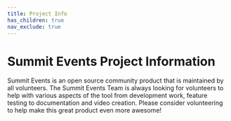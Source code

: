 ```yaml
---
title: Project Info
has_children: true
nav_exclude: true
---
```


# Summit Events Project Information

Summit Events is an open source community product that is maintained by all volunteers.  The Summit Events Team is always looking for volunteers to help with various aspects of the tool from development work, feature testing to documentation and video creation.  Please consider volunteering to help make this great product even more awesome!
